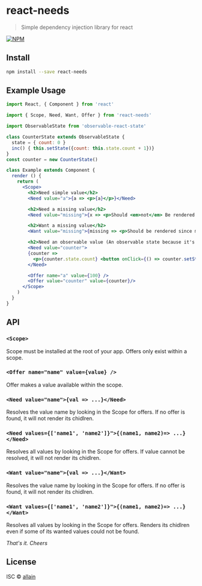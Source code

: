 # react-needs

> Simple dependency injection library for react

[![NPM](https://img.shields.io/npm/v/react-needs.svg)](https://www.npmjs.com/package/react-needs)

## Install

```bash
npm install --save react-needs
```

## Example Usage 

```jsx
import React, { Component } from 'react'

import { Scope, Need, Want, Offer } from 'react-needs'

import ObservableState from 'observable-react-state'

class CounterState extends ObservableState {
  state = { count: 0 }
  inc() { this.setState({count: this.state.count + 1})}
}
const counter = new CounterState()

class Example extends Component {
  render () {
    return (
      <Scope>
        <h2>Need simple value</h2>
        <Need value="a">{a => <p>{a}</p>}</Need>

        <h2>Need a missing value</h2>
        <Need value="missing">{x => <p>Should <em>not</em> Be rendered since missing in unmet</p>}</Need>

        <h2>Want a missing value</h2>
        <Want value="missing">{missing => <p>Should be rendered since missing in only wanted, not needed.</p>}</Want>

        <h2>Need an observable value (An observable state because it's cool)</h2>
        <Need value="counter">
        {counter =>
          <p>{counter.state.count} <button onClick={() => counter.setState({count: counter.state.count + 1})}>+1</button></p>}
        </Need>

        <Offer name="a" value={100} />
        <Offer value="counter" value={counter}/>
      </Scope>
    )
  }
}
```

## API

### `<Scope>`
Scope must be installed at the root of your app. Offers only exist within a scope.

### `<Offer name="name" value={value} />`
Offer makes a value available within the scope.

### `<Need value="name">{val => ...}</Need>`
Resolves the value name by looking in the Scope for offers. If no offer is found, it will not render its chidlren.

### `<Need values={['name1', 'name2']}">{(name1, name2)=> ...}</Need>`
Resolves all values by looking in the Scope for offers. If value cannot be resolved, it will not render its chidlren.

### `<Want value="name">{val => ...}</Want>`
Resolves the value name by looking in the Scope for offers. If no offer is found, it will not render its chidlren.

### `<Want values={['name1', 'name2']}">{(name1, name2)=> ...}</Want>`
Resolves all values by looking in the Scope for offers. Renders its chidlren even if some of its wanted values could not be found.

*That's it. Cheers*




## License

ISC © [allain](https://github.com/allain/react-needs)
